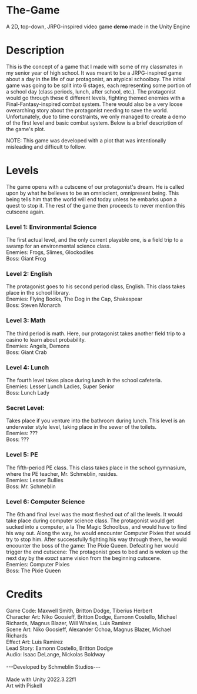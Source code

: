# The-Game
A 2D, top-down, JRPG-inspired video game **demo** made in the Unity Engine

# Description
This is the concept of a game that I made with some of my classmates in my senior year of high school. It was meant to be a JRPG-inspired game about a day in the
life of our protagonist, an atypical schoolboy. The initial game was going to be split into 6 stages, each representing some portion of a school day (class
periods, lunch, after school, etc.). The protagonist would go through these 6 different levels, fighting themed enemies with a Final-Fantasy-inspired combat
system. There would also be a very loose overarching story about the protagonist needing to save the world. Unfortunately, due to time constraints, we only managed 
to create a demo of the first level and basic combat system. Below is a brief description of the game's plot. 

NOTE: This game was developed with a plot that was intentionally misleading and difficult to follow. 

# Levels
The game opens with a cutscene of our protagonist's dream. He is called upon by what he believes to be an omniscient, omnipresent being. This being tells him that
the world will end today unless he embarks upon a quest to stop it. The rest of the game then proceeds to never mention this cutscene again. 

### Level 1: Environmental Science
  The first actual level, and the only current playable one, is a field trip to a swamp for an environmental science class.<br/>
    Enemies: Frogs, Slimes, Glockodiles<br/>
    Boss: Giant Frog<br/>
    
### Level 2: English
  The protagonist goes to his second period class, English. This class takes place in the school library.<br/>
    Enemies: Flying Books, The Dog in the Cap, Shakespear<br/>
    Boss: Steven Monarch<br/>
    
### Level 3: Math
  The third period is math. Here, our protagonist takes another field trip to a casino to learn about probability.<br/>
    Enemies: Angels, Demons<br/>
    Boss: Giant Crab<br/>

### Level 4: Lunch
  The fourth level takes place during lunch in the school cafeteria.<br/>
    Enemies: Lesser Lunch Ladies, Super Senior<br/>
    Boss: Lunch Lady<br/>
    
### Secret Level: 
  Takes place if you venture into the bathroom during lunch. This level is an underwater style level, taking place in the sewer of the toilets.<br/>
    Enemies: ???<br/>
    Boss: ???<br/>

### Level 5: PE
  The fifth-period PE class. This class takes place in the school gymnasium, where the PE teacher, Mr. Schmeblin, resides.<br/>
    Enemies: Lesser Bullies<br/>
    Boss: Mr. Schmeblin<br/>
    
### Level 6: Computer Science
  The 6th and final level was the most fleshed out of all the levels. It would take place during computer science class. The protagonist would get sucked into
  a computer, a la The Magic Schoolbus, and would have to find his way out. Along the way, he would encounter Computer Pixies that would try to stop him. After 
  successfully fighting his way through them, he would encounter the boss of the game: The Pixie Queen. Defeating her would trigger the end cutscene: The 
  protagonist goes to bed and is woken up the next day by the *exact* same vision from the beginning cutscene.<br/>
    Enemies: Computer Pixies<br/>
    Boss: The Pixie Queen<br/>

# Credits
Game Code: Maxwell Smith, Britton Dodge, Tiberius Herbert<br/>
Character Art: Niko Goosieff, Britton Dodge, Eamonn Costello, Michael Richards, Magnus Blazer, Will Whales, Luis Ramirez<br/>
Scene Art: Niko Goosieff, Alexander Ochoa, Magnus Blazer, Michael Richards<br/>
Effect Art: Luis Ramirez<br/>
Lead Story: Eamonn Costello, Britton Dodge<br/>
Audio: Isaac DeLange, Nickolas Boldway<br/>
<br/>
---Developed by Schmeblin Studios---<br/>
<br/>
Made with Unity 2022.3.22f1<br/>
Art with Piskell<br/>


